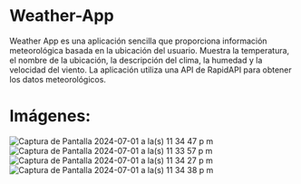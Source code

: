 # Weather-App

Weather App es una aplicación sencilla que proporciona información meteorológica basada en la ubicación del usuario. Muestra la temperatura, el nombre de la ubicación, la descripción del clima, la humedad y la velocidad del viento. La aplicación utiliza una API de RapidAPI para obtener los datos meteorológicos.

# Imágenes:
![Captura de Pantalla 2024-07-01 a la(s) 11 34 47 p m](https://github.com/IsraelMancha/Weather-App/assets/95872371/3acab1c0-fdf3-495d-9e83-18c985df6626)
![Captura de Pantalla 2024-07-01 a la(s) 11 33 57 p m](https://github.com/IsraelMancha/Weather-App/assets/95872371/4dce4bcf-77e1-4755-a076-b52d80f1ee42)
![Captura de Pantalla 2024-07-01 a la(s) 11 34 27 p m](https://github.com/IsraelMancha/Weather-App/assets/95872371/26591bb3-1c5d-4349-b3ae-3c2325e2157e)
![Captura de Pantalla 2024-07-01 a la(s) 11 34 38 p m](https://github.com/IsraelMancha/Weather-App/assets/95872371/3ff8eeb6-a8e1-4d7d-9995-0bab5b67e970)
